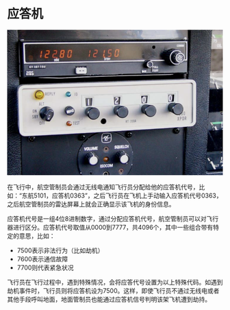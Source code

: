 # 应答机


![](assets/应答机/image-20230523234914247.png)

在飞行中，航空管制员会通过无线电通知飞行员分配给他的应答机代号，比如：“东航5101，应答机0363”，之后飞行员在飞机上手动输入应答机代号0363，之后航空管制员的雷达屏幕上就会正确显示该飞机的身份信息。

应答机代号是一组4位8进制数字，通过分配应答机代号，航空管制员可以对飞行器进行区分。应答机代号取值从0000到7777，共4096个，其中一些组合带有特定的意思，比如：
- 7500表示非法行为（比如劫机）
- 7600表示通信故障
- 7700则代表紧急状况

飞行员在飞行过程中，遇到特殊情况，会将应答代号设置为以上特殊代码。如遇到劫机事件时，飞行员则将应答机设为7500。这样，即使飞行员不通过无线电或者其他手段呼叫地面，地面管制员也能通过应答机信号判明该架飞机遭到劫持。
